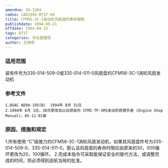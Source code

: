 ```yaml
---
amendno: 39-1284
cadno: CAD1994-B737-04
title: CFM56-3C-1发动机风扇盘的寿命限制
publishdate: 1994-09-21
effdate: 1994-09-25
tags: B737
categories: 华北管理局
author: 王晓明
---
```


### 适用范围 
装有件号为335-014-509-0或335-014-511-0风扇盘的CFM56-3C-1涡轮风扇发动机

### 参考文件
    1.DGAC AD94-195(B)  1994年 8月 31日
    2.1994年 6月 1日，38次更改及以后颁发的 CFMI-TP-SM5发动机修理手册 (Engine Shop Manual)，05-11-01章

### 原因、措施和规定 
1.所有使用 
“C”级推力的CFM56-3C-1涡轮风扇发动机，如果其风扇盘件号为335-014-509-0、335-014-511-0，那么该风扇盘的寿命时限应由原来的30，000循环更改为20，100循环。 
    2.完成本指令可采取能保证安全的替代方法，或调整完成的时间，但必须得到适航当局的批准。

